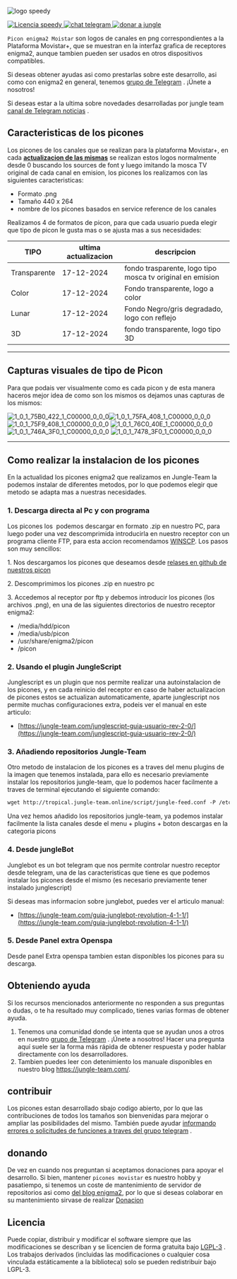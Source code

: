 ![logo speedy](https://jungle-team.com/wp-content/uploads/2023/04/picon_logo.png)

[![Licencia speedy](https://jungle-team.com/wp-content/uploads/2023/03/licence.png)
](https://github.com/jungla-team/Speedy-OEA-autoinstall/blob/main/LICENSE) [![chat telegram](https://jungle-team.com/wp-content/uploads/2023/03/telegram.png)
](https://t.me/joinchat/R_MzlCWf4Kahgb5G) [![donar a jungle](https://jungle-team.com/wp-content/uploads/2023/03/donate.png)
](https://paypal.me/jungleteam)


`Picon enigma2 Moistar` son logos de canales en png correspondientes a la Plataforma Movistar+, que se muestran en la interfaz grafica de receptores enigma2, aunque tambien pueden ser usados en otros dispositivos compatibles.

Si deseas obtener ayudas asi como prestarlas sobre este desarrollo, asi como con enigma2 en general, tenemos  [grupo de Telegram](https://telegram.me/pythontelegrambotgroup) . ¡Únete a nosotros!

Si deseas estar a la ultima sobre novedades desarrolladas por jungle team [canal de Telegram noticias](https://telegram.me/pythontelegrambotchannel) .

## Caracteristicas de los picones

Los picones de los canales que se realizan para la plataforma Movistar+, en cada [**actualizacion de las mismas**](https://github.com/jungla-team/Picon-enigma2-Movistar/releases/tag/jungle-picon) se realizan estos logos normalmente desde 0 buscando los sources de font y luego imitando la mosca TV original de cada canal en emision, los picones los realizamos con las siguientes caracteristicas:

*   Formato .png
*   Tamaño 440 x 264
*   nombre de los picones basados en service reference de los canales 

Realizamos 4 de formatos de picon, para que cada usuario pueda elegir que tipo de picon le gusta mas o se ajusta mas a sus necesidades:

| **TIPO** | ultima actualizacion | descripcion |
| --- | --- | --- |
| Transparente | 17-12-2024 | fondo trasparente, logo tipo mosca tv original en emision  |
| Color | 17-12-2024 | Fondo transparente, logo a color  |
| Lunar | 17-12-2024| Fondo Negro/gris degradado, logo con reflejo |
| 3D | 17-12-2024 | fondo transparente, logo tipo 3D  |

---

## Capturas visuales de tipo de Picon

Para que podais ver visualmente como es cada picon y de esta manera haceros mejor idea de como son los mismos os dejamos unas capturas de los mismos:


![1_0_1_75B0_422_1_C00000_0_0_0](https://user-images.githubusercontent.com/44529886/229458556-f59930c7-ec4f-4cb6-8d7c-d5aa6225180b.png)![1_0_1_75FA_408_1_C00000_0_0_0](https://user-images.githubusercontent.com/44529886/229459668-bf73d02f-97e1-4b33-895c-1e64a717c518.png)
![1_0_1_75F9_408_1_C00000_0_0_0](https://user-images.githubusercontent.com/44529886/229459836-049e2015-cd93-4b3a-9f9f-4f524f6a6819.png)
![1_0_1_76C0_40E_1_C00000_0_0_0](https://user-images.githubusercontent.com/44529886/229460025-b32febcc-fcec-4b5f-8272-eb3dad9a8bb2.png)
![1_0_1_746A_3F0_1_C00000_0_0_0](https://user-images.githubusercontent.com/44529886/229460244-c9552163-6310-4895-bf11-50e45c4774da.png)
![1_0_1_7478_3F0_1_C00000_0_0_0](https://user-images.githubusercontent.com/44529886/229460446-abbfdb53-7fd9-46c2-83ae-fbb0d6b50ac9.png)


---

## **Como realizar la instalacion de los picones**

En la actualidad los picones enigma2 que realizamos en Jungle-Team la podemos instalar de diferentes metodos, por lo que podemos elegir que metodo se adapta mas a nuestras necesidades.

### **1\. Descarga directa al Pc y con programa**

Los picones los  podemos descargar en formato .zip en nuestro PC, para luego poder una vez descomprimida introducirla en nuestro receptor con un programa cliente FTP, para esta accion recomendamos [WINSCP](https://winscp.net/eng/download.php). Los pasos son muy sencillos:

1\. Nos descargamos los picones que deseamos desde [relases en github de nuestros picon](https://github.com/jungla-team/Picon-enigma2-Movistar/releases)

2\. Descomprimimos los picones .zip en nuestro pc

3\. Accedemos al receptor por ftp y debemos introducir los picones (los archivos .png), en una de las siguientes directorios de nuestro receptor enigma2:

*   /media/hdd/picon
*   /media/usb/picon
*   /usr/share/enigma2/picon
*   /picon 

### **2\. Usando el plugin JungleScript**

Junglescript es un plugin que nos permite realizar una autoinstalacion de los picones, y en cada reinicio del receptor en caso de haber actualizacion de picones estos se actualizan automaticamente, aparte junglescript nos permite muchas configuraciones extra, podeis ver el manual en este articulo:

*   [https://jungle-team.com/junglescript-guia-usuario-rev-2-0/](https://jungle-team.com/junglescript-guia-usuario-rev-2-0/)

### **3\. Añadiendo repositorios Jungle-Team**

Otro metodo de instalacion de los picones es a traves del menu plugins de la imagen que tenemos instalada, para ello es necesario previamente instalar los repositorios jungle-team, que lo podemos hacer facilmente a traves de terminal ejecutando el siguiente comando:

```diff
wget http://tropical.jungle-team.online/script/jungle-feed.conf -P /etc/opkg/
```

Una vez hemos añadido los repositorios jungle-team, ya podemos instalar facilmente la lista canales desde el menu + plugins + boton descargas en la categoria picons

### **4\. Desde jungleBot**

Junglebot es un bot telegram que nos permite controlar nuestro receptor desde telegram, una de las caracteristicas que tiene es que podemos instalar los picones desde el mismo (es necesario previamente tener instalado junglescript)

Si deseas mas informacion sobre junglebot, puedes ver el articulo manual:

*   [https://jungle-team.com/guia-junglebot-revolution-4-1-1/](https://jungle-team.com/guia-junglebot-revolution-4-1-1/)

### **5\. Desde Panel extra Openspa**

Desde panel Extra openspa tambien estan disponibles los picones para su descarga.


## Obteniendo ayuda

Si los recursos mencionados anteriormente no responden a sus preguntas o dudas,  o te ha resultado muy complicado, tienes varias formas de obtener ayuda.

1.  Tenemos una comunidad donde se intenta que se ayudan unos a otros en nuestro [grupo de Telegram](https://t.me/joinchat/R_MzlCWf4Kahgb5G) . ¡Únete a nosotros! Hacer una pregunta aquí suele ser la forma más rápida de obtener respuesta y poder hablar directamente con los desarrolladores.
2.  Tambien puedes leer con detenimiento los manuale disponibles en nuestro blog https://jungle-team.com/.

## contribuir

Los picones estan desarrollado sbajo codigo abierto, por lo que las contribuciones de todos los tamaños son bienvenidas para mejorar o ampliar las posibilidades del mismo. También puede ayudar [informando errores o solicitudes de funciones a traves del grupo telegram](https://t.me/joinchat/R_MzlCWf4Kahgb5G) .

## [](jungleteam#donating)donando

De vez en cuando nos preguntan si aceptamos donaciones para apoyar el desarrollo. Si bien, mantener `picones movistar`  es nuestro hobby y  pasatiempo, si tenemos un coste de mantenimiento de servidor de repositorios asi como [del blog enigma2](https://jungle-team.com/), por lo que si deseas colaborar en su mantenimiento sirvase de realizar [Donacion](https://paypal.me/jungleteam)

## [](jungle-team#license)Licencia

Puede copiar, distribuir y modificar el software siempre que las modificaciones se describan y se licencien de forma gratuita bajo [LGPL-3](https://www.gnu.org/licenses/lgpl-3.0.html) . Los trabajos derivados (incluidas las modificaciones o cualquier cosa vinculada estáticamente a la biblioteca) solo se pueden redistribuir bajo LGPL-3.
